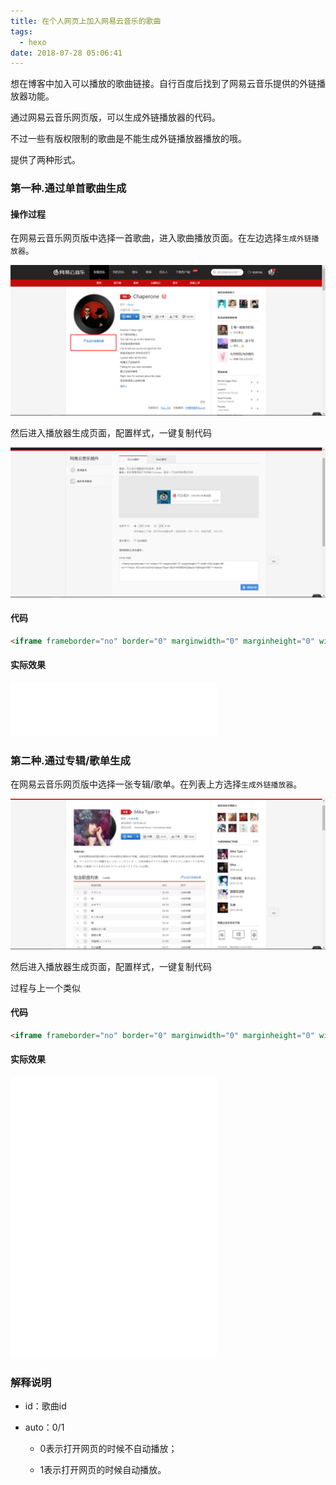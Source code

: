```yaml
---
title: 在个人网页上加入网易云音乐的歌曲
tags:
  - hexo
date: 2018-07-28 05:06:41
---
```

想在博客中加入可以播放的歌曲链接。自行百度后找到了网易云音乐提供的外链播放器功能。

通过网易云音乐网页版，可以生成外链播放器的代码。

不过一些有版权限制的歌曲是不能生成外链播放器播放的哦。

提供了两种形式。

### 第一种.通过单首歌曲生成

#### 操作过程

 在网易云音乐网页版中选择一首歌曲，进入歌曲播放页面。在左边选择`生成外链播放器`。

![网易云音乐网页版](/img/2018-07-28-1.jpg)

 然后进入播放器生成页面，配置样式，一键复制代码

![网易云音乐网页版](/img/2018-07-28-2.jpg)

#### 代码

```html
<iframe frameborder="no" border="0" marginwidth="0" marginheight="0" width=330 height=86 src="//music.163.com/outchain/player?type=2&id=496869422&auto=0&height=66"></iframe>
```

#### 实际效果

<iframe frameborder="no" border="0" marginwidth="0" marginheight="0" width=330 height=86 src="//music.163.com/outchain/player?type=2&id=496869422&auto=0&height=66"></iframe>

###  第二种.通过专辑/歌单生成

 在网易云音乐网页版中选择一张专辑/歌单。在列表上方选择`生成外链播放器`。

![网易云音乐网页版](/img/2018-07-28-3.jpg)

 然后进入播放器生成页面，配置样式，一键复制代码

过程与上一个类似

#### 代码
```html
<iframe frameborder="no" border="0" marginwidth="0" marginheight="0" width=330 height=450 src="//music.163.com/outchain/player?type=1&id=34753163&auto=0&height=430"></iframe>
```

#### 实际效果

<iframe frameborder="no" border="0" marginwidth="0" marginheight="0" width=330 height=450 src="//music.163.com/outchain/player?type=1&id=34753163&auto=0&height=430"></iframe>

### 解释说明

* id：歌曲id 

* auto：0/1

  * 0表示打开网页的时候不自动播放； 

  * 1表示打开网页的时候自动播放。
